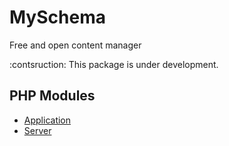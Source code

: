 # MySchema

Free and open content manager

:contsruction: This package is under development.

## PHP Modules
<ul>
    <li><a href="/src/Application">Application</a></li>
    <li><a href="/src/Server">Server</a></li>
</ul>